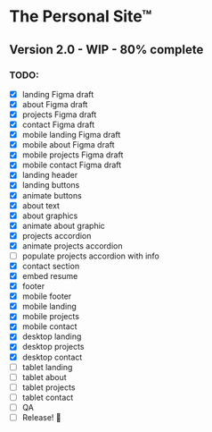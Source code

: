 # The Personal Site™

## Version 2.0 - WIP - 80% complete

### TODO:

- [x] landing Figma draft
- [x] about Figma draft
- [x] projects Figma draft
- [x] contact Figma draft
- [x] mobile landing Figma draft
- [x] mobile about Figma draft
- [x] mobile projects Figma draft
- [x] mobile contact Figma draft
- [x] landing header
- [x] landing buttons
- [x] animate buttons
- [x] about text
- [x] about graphics
- [x] animate about graphic
- [x] projects accordion
- [x] animate projects accordion
- [ ] populate projects accordion with info
- [x] contact section
- [x] embed resume
- [x] footer
- [x] mobile footer
- [x] mobile landing
- [x] mobile projects
- [x] mobile contact
- [x] desktop landing
- [x] desktop projects
- [x] desktop contact
- [ ] tablet landing
- [ ] tablet about
- [ ] tablet projects
- [ ] tablet contact
- [ ] QA
- [ ] Release! 🎉
